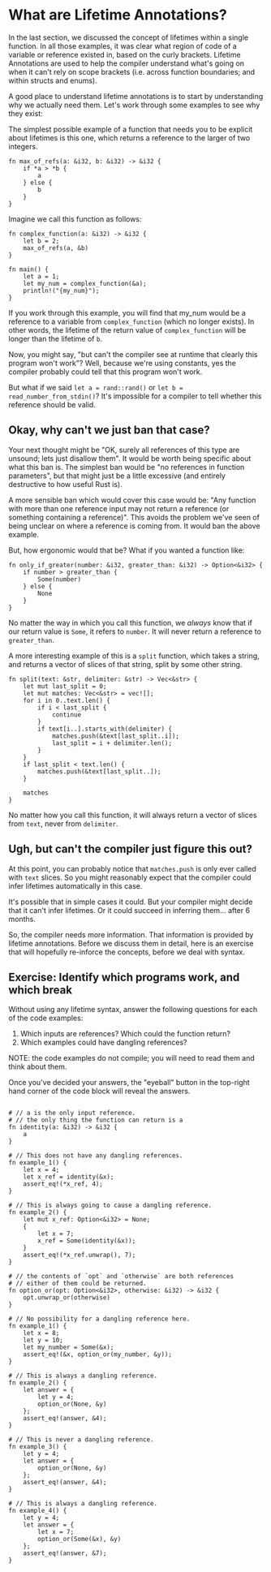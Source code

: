 # What are Lifetime Annotations?

In the last section, we discussed the concept of lifetimes within a single function. In all those examples,
it was clear what region of code of a variable or reference existed in, based on the curly brackets.
Lifetime Annotations are used to help the compiler understand what's going on when it can't rely on scope
brackets (i.e. across function boundaries; and within structs and enums).

A good place to understand lifetime annotations is to start by
understanding why we actually need them. Let's work through some examples to see
why they exist:

The simplest possible example of a function that needs you to be explicit about
lifetimes is this one, which returns a reference to the larger of two integers.

``` rust,ignore
fn max_of_refs(a: &i32, b: &i32) -> &i32 {
    if *a > *b {
        a
    } else {
        b
    }
}
```

Imagine we call this function as follows:

``` rust,ignore
fn complex_function(a: &i32) -> &i32 {
    let b = 2;
    max_of_refs(a, &b)
}

fn main() {
    let a = 1;
    let my_num = complex_function(&a);
    println!("{my_num}");
}
```

If you work through this example, you will find that my_num would be a reference to a variable
from `complex_function` (which no longer exists). In other words, the lifetime of the return
value of `complex_function` will be longer than the lifetime of `b`.

Now, you might say, "but can't the compiler see at runtime that clearly this program won't work"?
Well, because we're using constants, yes the compiler probably could tell that this program won't work.

But what if we said `let a = rand::rand()` or `let b = read_number_from_stdin()`?
It's impossible for a compiler to tell whether this reference should be valid.

## Okay, why can't we just ban that case?

Your next thought might be "OK, surely all references of this type are unsound; lets just disallow them".
It would be worth being specific about what this ban is. The simplest ban would be "no references in function parameters",
but that might just be a little excessive (and entirely destructive to how useful Rust is).

A more sensible ban which would cover this case would be: "Any function with
more than one reference input may not return a reference (or something
containing a reference)". This avoids the problem we've seen of being unclear on
where a reference is coming from. It would ban the above example.

But, how ergonomic would that be? What if you wanted a function like:

``` rust,ignore
fn only_if_greater(number: &i32, greater_than: &i32) -> Option<&i32> {
    if number > greater_than {
        Some(number)
    } else {
        None
    }
}
```

No matter the way in which you call this function, we *always* know that if our
return value is `Some`, it refers to `number`. It will never return a reference
to `greater_than`.

A more interesting example of this is a `split` function, which takes a string,
and returns a vector of slices of that string, split by some other string.

``` rust,ignore
fn split(text: &str, delimiter: &str) -> Vec<&str> {
    let mut last_split = 0;
    let mut matches: Vec<&str> = vec![];
    for i in 0..text.len() {
        if i < last_split {
            continue
        }
        if text[i..].starts_with(delimiter) {
            matches.push(&text[last_split..i]);
            last_split = i + delimiter.len(); 
        }
    }
    if last_split < text.len() {
        matches.push(&text[last_split..]);
    }
    
    matches
}
```

No matter how you call this function, it will always return a vector of slices from `text`,
never from `delimiter`.

## Ugh, but can't the compiler just figure this out?

At this point, you can probably notice that `matches.push` is only ever called with `text` slices.
So you might reasonably expect that the compiler could infer lifetimes automatically in this case.

It's possible that in simple cases it could. But your compiler might decide that it can't infer
lifetimes. Or it could succeed in inferring them... after 6 months.

So, the compiler needs more information. That information is provided by lifetime annotations.
Before we discuss them in detail, here is an exercise that will hopefully re-inforce the concepts,
before we deal with syntax.

## Exercise: Identify which programs work, and which break

Without using any lifetime syntax, answer the following questions for each of the code examples:

1. Which inputs are references? Which could the function return?
2. Which examples could have dangling references?

NOTE: the code examples do not compile; you will need to read them and think about them.

Once you've decided your answers, the "eyeball" button in the top-right hand
corner of the code block will reveal the answers.

``` rust,ignore

# // a is the only input reference.
# // the only thing the function can return is a
fn identity(a: &i32) -> &i32 {
    a
}

# // This does not have any dangling references.
fn example_1() {
    let x = 4;
    let x_ref = identity(&x);
    assert_eq!(*x_ref, 4);
}

# // This is always going to cause a dangling reference.
fn example_2() {
    let mut x_ref: Option<&i32> = None;
    {
        let x = 7;
        x_ref = Some(identity(&x));
    }
    assert_eq!(*x_ref.unwrap(), 7);
}
```

``` rust,ignore
# // the contents of `opt` and `otherwise` are both references
# // either of them could be returned.
fn option_or(opt: Option<&i32>, otherwise: &i32) -> &i32 {
    opt.unwrap_or(otherwise)
}

# // No possibility for a dangling reference here.
fn example_1() {
    let x = 8;
    let y = 10;
    let my_number = Some(&x);
    assert_eq!(&x, option_or(my_number, &y));
}

# // This is always a dangling reference.
fn example_2() {
    let answer = {
        let y = 4;
        option_or(None, &y)
    };
    assert_eq!(answer, &4);
}

# // This is never a dangling reference.
fn example_3() {
    let y = 4;
    let answer = {
        option_or(None, &y)
    };
    assert_eq!(answer, &4);
}

# // This is always a dangling reference.
fn example_4() {
    let y = 4;
    let answer = {
        let x = 7;
        option_or(Some(&x), &y)
    };
    assert_eq!(answer, &7);
}
```

